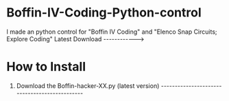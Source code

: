 # Boffin-IV-Coding-Python-control
I made an python control for "Boffin IV Coding" and "Elenco Snap Circuits; Explore Coding"
                                                                                            Latest Download ------------>


# How to Install

1. Download the Boffin-hacker-XX.py (latest version) ----------------------------------------------

